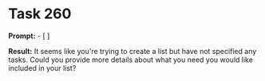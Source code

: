 # Task 260

**Prompt:** - [ ]

**Result:**
It seems like you're trying to create a list but have not specified any tasks. Could you provide more details about what you need you would like included in your list?
